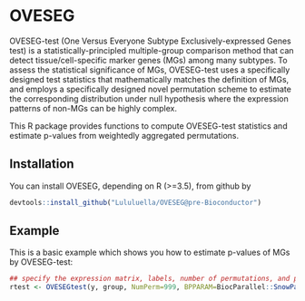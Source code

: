 # OVESEG

OVESEG-test (One Versus Everyone Subtype Exclusively-expressed Genes test) is a statistically-principled multiple-group comparison method that can detect tissue/cell-specific marker genes (MGs) among many subtypes. To assess the statistical significance of MGs, OVESEG-test uses a specifically designed test statistics that mathematically matches the definition of MGs, and employs a specifically designed novel permutation scheme to estimate the corresponding distribution under null hypothesis where the expression patterns of non-MGs can be highly complex.

This R package provides functions to compute OVESEG-test statistics and estimate p-values from weightedly aggregated permutations.

## Installation

You can install OVESEG, depending on R (>=3.5), from github by

``` r
devtools::install_github("Lululuella/OVESEG@pre-Bioconductor")
```

## Example

This is a basic example which shows you how to estimate p-values of MGs by OVESEG-test:

``` r
## specify the expression matrix, labels, number of permutations, and parallel option 
rtest <- OVESEGtest(y, group, NumPerm=999, BPPARAM=BiocParallel::SnowParam())
```

